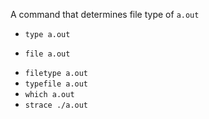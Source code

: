 A command that determines file type of ``a.out``

* ``type a.out``
+ ``file a.out``
* ``filetype a.out``
* ``typefile a.out``
* ``which a.out``
* ``strace ./a.out``
